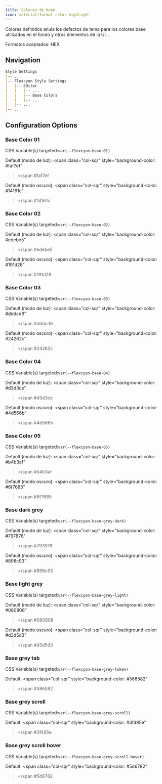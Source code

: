 ```yaml
---
title: Colores de base
icon: material/format-color-highlight
---
```


Colores definidos anula los defectos de tema para los colores base utilizados en el fondo
y otros elementos de la UI.
.

Formatos aceptados: HEX

## Navigation

```md
Style Settings
|-- ...
|-- Flexcyon Style Settings
|   |-- Editor
|   |   |-- ...
|   |   |-- Base Colors
|   |   |-- ...
|   |-- ...
|-- ...
```

## Configuration Options

### Base Color 01

CSS Variable(s) targeted:`var(--flexcyon-base-01)`

Default (modo de luz):
<span class="col-sqr" style="background-color: #faf7ef"
></span
>#faf7ef

Default (modo oscuro):
<span class="col-sqr" style="background-color: #14161c"
></span
>#14161c

### Base Color 02

CSS Variable(s) targeted:`var(--flexcyon-base-02)`

Default (modo de luz):
<span class="col-sqr" style="background-color: #edebe5"
></span
>#edebe5

Default (modo oscuro):
<span class="col-sqr" style="background-color: #191d28"
></span
>#191d28

### Base Color 03

CSS Variable(s) targeted:`var(--flexcyon-base-03)`

Default (modo de luz):
<span class="col-sqr" style="background-color: #dddcd6"
></span
>#dddcd6

Default (modo oscuro):
<span class="col-sqr" style="background-color: #24262c"
></span
>#24262c

### Base Color 04

CSS Variable(s) targeted:`var(--flexcyon-base-04)`

Default (modo de luz):
<span class="col-sqr" style="background-color: #d3d3ce"
></span
>#d3d3ce

Default (modo oscuro):
<span class="col-sqr" style="background-color: #4d566b"
></span
>#4d566b

### Base Color 05

CSS Variable(s) targeted:`var(--flexcyon-base-05)`

Default (modo de luz):
<span class="col-sqr" style="background-color: #b4b3af"
></span
>#b4b3af

Default (modo oscuro):
<span class="col-sqr" style="background-color: #6f7685"
></span
>#6f7685

### Base dark grey

CSS Variable(s) targeted:`var(--flexcyon-base-grey-dark)`

Default (modo de luz):
<span class="col-sqr" style="background-color: #797876"
></span
>#797876

Default (modo oscuro):
<span class="col-sqr" style="background-color: #898c93"
></span
>#898c93

### Base light grey

CSS Variable(s) targeted:`var(--flexcyon-base-grey-light)`

Default (modo de luz):
<span class="col-sqr" style="background-color: #080808"
></span
>#080808

Default (modo oscuro):
<span class="col-sqr" style="background-color: #d3d5d3"
></span
>#d3d5d3

### Base grey tab

CSS Variable(s) targeted:`var(--flexcyon-base-grey-token)`

Default:
<span class="col-sqr" style="background-color: #586582"
></span
>#586582

### Base grey scroll 

CSS Variable(s) targeted:`var(--flexcyon-base-grey-scroll)`

Default:
<span class="col-sqr" style="background-color: #3f495e"
></span
>#3f495e

### Base grey scroll hover

CSS Variable(s) targeted:`var(--flexcyon-base-grey-scroll-hover)`

Default:
<span class="col-sqr" style="background-color: #5d6782"
></span
>#5d6782

